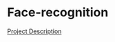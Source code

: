 # Face-recognition

[Project Description]('https://sites.google.com/gclass.ice.go.kr/shiftai/ai-for-youth/problem-scoping')
